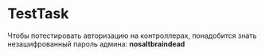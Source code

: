 # TestTask
Чтобы потестировать авторизацию на контроллерах, понадобится знать незашифрованный пароль админа: **nosaltbraindead**
